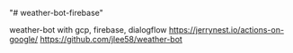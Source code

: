 "# weather-bot-firebase" 

weather-bot with gcp, firebase, dialogflow
https://jerrynest.io/actions-on-google/
https://github.com/jlee58/weather-bot